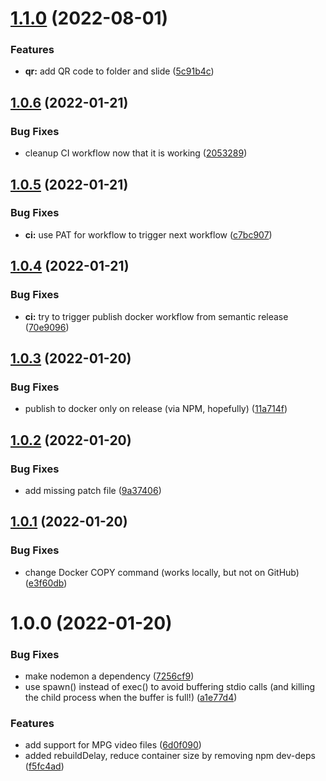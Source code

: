 # [1.1.0](https://github.com/uglow/thumbsup-fav-server/compare/v1.0.6...v1.1.0) (2022-08-01)


### Features

* **qr:** add QR code to folder and slide ([5c91b4c](https://github.com/uglow/thumbsup-fav-server/commit/5c91b4ca0a7d1e9ff8013926d88afbf6d46d8659))

## [1.0.6](https://github.com/uglow/thumbsup-fav-server/compare/v1.0.5...v1.0.6) (2022-01-21)


### Bug Fixes

* cleanup CI workflow now that it is working ([2053289](https://github.com/uglow/thumbsup-fav-server/commit/20532897d40f65131f91cff16409f2bcca5f6d59))

## [1.0.5](https://github.com/uglow/thumbsup-fav-server/compare/v1.0.4...v1.0.5) (2022-01-21)


### Bug Fixes

* **ci:** use PAT for workflow to trigger next workflow ([c7bc907](https://github.com/uglow/thumbsup-fav-server/commit/c7bc9070e9eb19a0a93dbc2da3b752c01c9117ab))

## [1.0.4](https://github.com/uglow/thumbsup-fav-server/compare/v1.0.3...v1.0.4) (2022-01-21)


### Bug Fixes

* **ci:** try to trigger publish docker workflow from semantic release ([70e9096](https://github.com/uglow/thumbsup-fav-server/commit/70e9096d95724ff071107cecc08b7506948479b2))

## [1.0.3](https://github.com/uglow/thumbsup-fav-server/compare/v1.0.2...v1.0.3) (2022-01-20)


### Bug Fixes

* publish to docker only on release (via NPM, hopefully) ([11a714f](https://github.com/uglow/thumbsup-fav-server/commit/11a714f317edbfa5f1a01803f6b8b5935221999f))

## [1.0.2](https://github.com/uglow/thumbsup-fav-server/compare/v1.0.1...v1.0.2) (2022-01-20)


### Bug Fixes

* add missing patch file ([9a37406](https://github.com/uglow/thumbsup-fav-server/commit/9a3740611162391353e45e9eb7b8351d950f5462))

## [1.0.1](https://github.com/uglow/thumbsup-fav-server/compare/v1.0.0...v1.0.1) (2022-01-20)


### Bug Fixes

* change Docker COPY command (works locally, but not on GitHub) ([e3f60db](https://github.com/uglow/thumbsup-fav-server/commit/e3f60dbfcca87ecfeb3847a560dd7216c9b91e01))

# 1.0.0 (2022-01-20)


### Bug Fixes

* make nodemon a dependency ([7256cf9](https://github.com/uglow/thumbsup-fav-server/commit/7256cf9e6bf52e170a0ce551c15d6ca8f06abea8))
* use spawn() instead of exec() to avoid buffering stdio calls (and killing the child process when the buffer is full!) ([a1e77d4](https://github.com/uglow/thumbsup-fav-server/commit/a1e77d401b63a3dcd6274fb2e3ccb318f3832d17))


### Features

* add support for MPG video files ([6d0f090](https://github.com/uglow/thumbsup-fav-server/commit/6d0f090c0b3b3ab515b5f3567165dd2167abec77))
* added rebuildDelay, reduce container size by removing npm dev-deps ([f5fc4ad](https://github.com/uglow/thumbsup-fav-server/commit/f5fc4adae56725cbcb2498768f0be55a209680cf))
